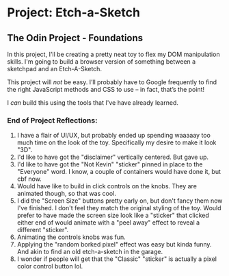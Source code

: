 # Project: Etch-a-Sketch

## The Odin Project - Foundations

In this project, I'll be creating a pretty neat toy to flex my DOM manipulation skills. I'm going to build a browser version of something between a sketchpad and an Etch-A-Sketch.

This project will _not_ be easy. I’ll probably have to Google frequently to find the right JavaScript methods and CSS to use – in fact, that’s the point!

I _can_ build this using the tools that I've have already learned.


### End of Project Reflections:

1. I have a flair of UI/UX, but probably ended up spending waaaaay too much time on the look of the toy. Specifically my desire to make it look "3D".
2. I'd like to have got the "disclaimer" vertically centered. But gave up.
3. I'd like to have got the "Not Kevin" "sticker" pinned in place to the "Everyone" word. I know, a couple of containers would have done it, but cbf now.
4. Would have like to build in click controls on the knobs. They are animated though, so that was cool.
5. I did the "Screen Size" buttons pretty early on, but don't fancy them now I've finished. I don't feel they match the original styling of the toy. Would prefer to have made the screen size look like a "sticker" that clicked either end of would animate with a "peel away" effect to reveal a different "sticker".
6. Animating the controls knobs was fun.
7. Applying the "random borked pixel" effect was easy but kinda funny. And akin to find an old etch-a-sketch in the garage.
8. I wonder if people will get that the "Classic" "sticker" is actually a pixel color control button lol.